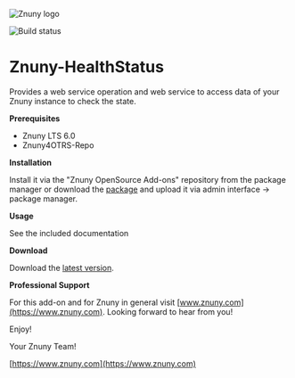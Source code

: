 ![Znuny logo](https://www.znuny.com/assets/images/logo_small.png)

![Build status](https://badge.proxy.znuny.com/Znuny-HealthStatus/dev)

Znuny-HealthStatus
==================
Provides a web service operation and web service to access data of your Znuny instance to check the state.

**Prerequisites**

- Znuny LTS 6.0
- Znuny4OTRS-Repo

**Installation**

Install it via the "Znuny OpenSource Add-ons" repository from the package manager or
download the [package](https://addons.znuny.com/api/addon_repos/public/2056/latest) and upload it via admin interface -> package manager.

**Usage**

See the included documentation

**Download**

Download the [latest version](https://addons.znuny.com/api/addon_repos/public/2056/latest).

**Professional Support**

For this add-on and for Znuny in general visit [www.znuny.com](https://www.znuny.com). Looking forward to hear from you!

Enjoy!

Your Znuny Team!

[https://www.znuny.com](https://www.znuny.com)
